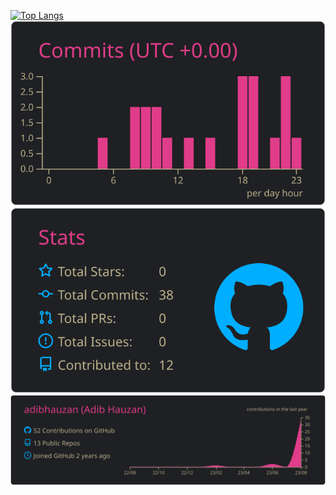 [![Top Langs](https://github-readme-stats.vercel.app/api/top-langs/?username=adibhauzan&theme=bear)](https://github.com/zalviandyr)
[![](https://raw.githubusercontent.com/adibhauzan/adibhauzan/master/profile-summary-card-output/bear/4-productive-time.svg)](https://github.com/vn7n24fzkq/github-profile-summary-cards)[![](https://raw.githubusercontent.com/adibhauzan/adibhauzan/master/profile-summary-card-output/bear/3-stats.svg)](https://github.com/vn7n24fzkq/github-profile-summary-cards)
[![](https://raw.githubusercontent.com/adibhauzan/adibhauzan/master/profile-summary-card-output/bear/0-profile-details.svg)](https://github.com/vn7n24fzkq/github-profile-summary-cards)
